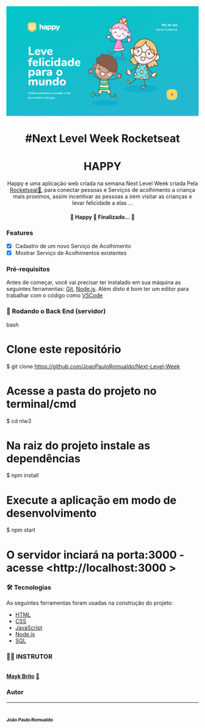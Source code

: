 <img src="./public/images/Home.png" />

<h1 align="center">#Next Level Week Rocketseat</h1>

<h1 align="center">
    HAPPY
</h1>
<p align="center">
    Happy e uma aplicação web criada na semana Next Level Week criada Pela <a href="https://blog.rocketseat.com.br/author/thiago//" title="Rocketseat">Rocketseat🚀</a>,  para conectar pessoas e Serviços de acolhimento a criança mais proximos, assim incentivar as pessoas a irem visitar as crianças e levar felicidade a elas ...
</p>    

<h4 align="center"> 
	🚧  Happy 🚀 Finalizado...  🚧
</h4>

### Features

- [x] Cadastro de um novo Serviço de Acolhimento
- [x] Mostrar Serviço de Acolhimentos existentes

### Pré-requisitos

Antes de começar, você vai precisar ter instalado em sua máquina as seguintes ferramentas:
[Git](https://git-scm.com), [Node.js](https://nodejs.org/en/). 
Além disto é bom ter um editor para trabalhar com o código como [VSCode](https://code.visualstudio.com/)

### 🎲 Rodando o Back End (servidor)

bash
# Clone este repositório
$ git clone <https://github.com/JoaoPauloRomualdo/Next-Level-Week>

# Acesse a pasta do projeto no terminal/cmd
$ cd nlw3

# Na raiz do projeto instale as dependências
$ npm install

# Execute a aplicação em modo de desenvolvimento
$ npm start

# O servidor inciará na porta:3000 - acesse <http://localhost:3000 >

### 🛠 Tecnologias

As seguintes ferramentas foram usadas na construção do projeto:

- [HTML](https://developer.mozilla.org/pt-BR/docs/Web/HTML)
- [CSS](https://developer.mozilla.org/pt-BR/docs/Web/CSS)
- [JavaScript](https://developer.mozilla.org/pt-BR/search?q=JavaScript)
- [Node.js](https://nodejs.org/en/)
- [SQL](https://www.sqlite.org/index.html)

### 🦹‍♂️ INSTRUTOR
<a href="https://github.com/maykbrito">
 <img style="border-radius: 50%;" src="https://avatars2.githubusercontent.com/u/6643122?s=400&u=1e9e1f04b76fb5374e6a041f5e41dce83f3b5d92&v=" width="100px;" alt=""/>
 <br />
 <strong><b>Mayk Brito</b></strong></a> <a href="https://blog.rocketseat.com.br/author/thiago//" title="Rocketseat">🚀</a>



### Autor
---
<a href="https://github.com/JoaoPauloRomualdo">
 <img style="border-radius: 50%;" src="https://avatars2.githubusercontent.com/u/61504262?s=460&u=ec40413254835cc7456fbf43e06ae740fceac2bb&v=4" width="100px;" alt=""/>
 <br />
 <sub><b>João Paulo Romualdo</b></sub></a>
